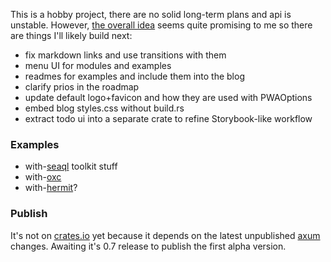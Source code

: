 This is a hobby project, there are no solid long-term plans and api is unstable. However, [the overall idea](https://prest.blog/motivation) seems quite promising to me so there are things I'll likely build next:

- fix markdown links and use transitions with them
- menu UI for modules and examples 
- readmes for examples and include them into the blog
- clarify prios in the roadmap
- update default logo+favicon and how they are used with PWAOptions
- embed blog styles.css without build.rs
- extract todo ui into a separate crate to refine Storybook-like workflow

### Examples
+ with-[seaql](https://www.sea-ql.org/) toolkit stuff
+ with-[oxc](https://github.com/web-infra-dev/oxc)
+ with-[hermit](https://github.com/dylibso/hermit)?

### Publish
It's not on [crates.io](https://crates.io/crates/prest) yet because it depends on the latest unpublished [axum](https://github.com/tokio-rs/axum) changes. Awaiting it's 0.7 release to publish the first alpha version.
